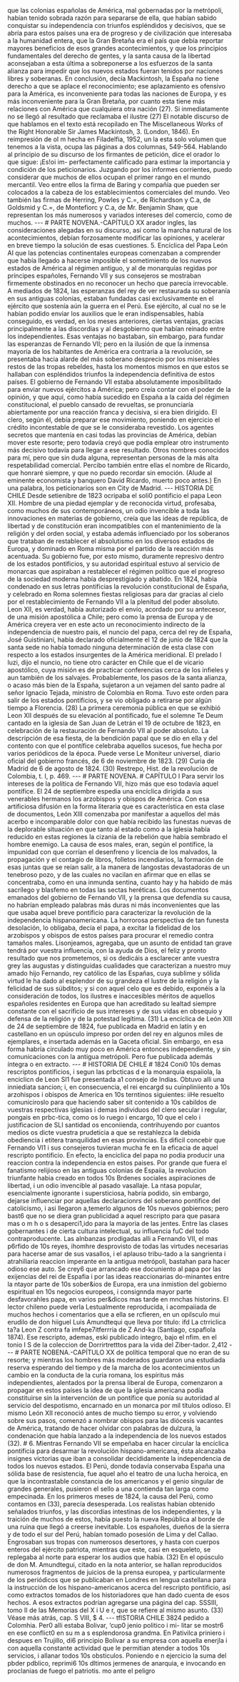 que las colonias españolas de América, mal gobernadas por la metrópoli, habían tenido sobrada razón para separarse de ella, que habían sabido conquistar su independencia con triunfos espléndidos y decisivos, que se abría para estos países una era de progreso y de civilización que interesaba a la humanidad entera, que la Gran Bretaña era el país que debía reportar mayores beneficios de esos grandes acontecimientos, y que los principios fundamentales del derecho de gentes, y la santa causa de la libertad aconsejaban a esta última a sobreponerse a los esfuerzos de la santa alianza para impedir que los nuevos estados fueran tenidos por naciones libres y soberanas. En conclusión, decía Mackintosh, la España no tiene derecho a que se aplace el reconocimiento; ese aplazamiento es ofensivo para la América, es inconveniente para todas las naciones de Europa, y es más inconveniente para la Gran Bretaña, por cuanto esta tiene más relaciones con América que cualquiera otra nación (27). Si inmediatamente no se llegó al resultado que reclamaba el ilustre (27) El notable discurso de que hablamos en el texto está recopilado en The Miscellaneous Works of the Right Honorable Sir James Mackintosh, 3. (London, 1846). En reimpresión de ol m hecha en Filadelfia, 1952, un la esta solo volumen que tenemos a la vista, ocupa las páginas a dos columnas, 549-564. Hablando al principio de su discurso de los firmantes de petición, dice el orador lo que sigue: ¡Es!oi im- perfectamente calificado para estimar la importancia y condición de los peticionarios. Juzgando por los informes corrientes, puedo considerar que muchos de ellos ocupan el primer rango en el mundo mercantil. Veo entre ellos la firma de Baring y compañía que pueden ser colocados a la cabeza de los establecimientos comerciales del mundo. Veo también las firmas de Herring, Powles y C.=, de Richardson y C.a, de Goldsmid y C.=, de Montefiorc y C.a, de Mr. Benjamin Shaw, que representan los más numerosos y variados intereses del comercio, como de muchos. --- # PARTE NOVENA.-CAPÍTULO XX arador ingles, las consideraciones alegadas en su discurso, así como la marcha natural de los acontecimientos, debían forzosamente modificar las opiniones, y acelerar en breve tiempo la solución de esas cuestiones. 5. Encíclica del Papa León AI que las potencias continentales europeas comenzaban a comprender que había llegado a hacerse imposible el sometimiento de los nuevos estados de América al régimen antiguo, y al de monarquías regidas por príncipes españoles, Fernando VII y sus consejeros se mostraban firmemente obstinados en no reconocer un hecho que parecía irrevocable. A mediados de 1824, las esperanzas del rey de ver restaurada su soberanía en sus antiguas colonias, estaban fundadas casi exclusivamente en el ejército que sostenía aún la guerra en el Perú. Ese ejército, al cual no se le habían podido enviar los auxilios que le eran indispensables, había conseguido, es verdad, en los meses anteriores, ciertas ventajas, gracias principalmente a las discordias y al desgobierno que habían reinado entre los independientes. Esas ventajas no bastaban, sin embargo, para fundar las esperanzas de Fernando VII; pero en la ilusión de que la inmensa mayoría de los habitantes de América era contraria a la revolución, se presentaba hacia alarde del más soberano desprecio por los miserables restos de las tropas rebeldes, hasta los momentos mismos en que estos se hallaban con espléndidos triunfos la independencia definitiva de estos países. El gobierno de Fernando VII estaba absolutamente imposibilitado para enviar nuevos ejércitos a América; pero creía contar con el poder de la opinión, y que aquí, como había sucedido en España a la caída del régimen constitucional, el pueblo cansado de revueltas, se pronunciaría abiertamente por una reacción franca y decisiva, si era bien dirigido. El clero, según él, debía preparar ese movimiento, poniendo en ejercicio el crédito incontestable de que se le consideraba revestido. Los agentes secretos que mantenía en casi todas las provincias de América, debían mover este resorte; pero todavía creyó que podía emplear otro instrumento más decisivo todavía para llegar a ese resultado. Otros nombres conocidos para mí, pero que sin duda alguna, representan personas de la más alta respetabilidad comercial. Percibo también entre ellas el nombre de Ricardo, que honraré siempre, y que no puedo recordar sin emoción. (Alude al eminente economista y banquero David Ricardo, muerto poco antes.) En una palabra, los peticionarios son en City de Madrid. --- HISTORIA DE CHILE Desde setienibre de 1823 ocripaba el soli0 pontificio el papa Leon XII. Hombre de una piedad ejemplar y de reconocida virtud, profesaba, como muchos de sus contemporáneos, un odio invencible a toda las innovaciones en materias de gobierno, creía que las ideas de república, de libertad y de constitución eran incompatibles con el mantenimiento de la religión y del orden social, y estaba además influenciado por los soberanos que trataban de restablecer el absolutismo en los diversos estados de Europa, y dominado en Roma misma por el partido de la reacción más acentuada. Su gobierno fue, por esto mismo, duramente represivo dentro de los estados pontificios, y su autoridad espiritual estuvo al servicio de monarcas que aspiraban a restablecer el régimen político que el progreso de la sociedad moderna había desprestigiado y abatido. En 1824, había condenado en sus letras pontificias la revolución constitucional de España, y celebrado en Roma solemnes fiestas religiosas para dar gracias al cielo por el restablecimiento de Fernando VII a la plenitud del poder absoluto. Leon XII, es verdad, había autorizado el envío, acordado por su antecesor, de una misión apostólica a Chile; pero como la prensa de Europa y de América creyera ver en este acto un reconocimiento indirecto de la independencia de nuestro país, el nuncio del papa, cerca del rey de España, José Guistiniani, había declarado oficialmente el 12 de junio de 1824 que la santa sede no había tomado ninguna determinación de esta clase con respecto a los estados insurgentes de la América meridional. El prelado I luzi, dijo el nuncio, no tiene otro carácter en Chile que el de vicario apostólico, cuya misión es de practicar conferencias cerca de los infieles y aun también de los salvajes. Probablemente, los pasos de la santa alianza, o acaso más bien de la España, sujetaron a un vejamen del santo padre al señor Ignacio Tejada, ministro de Colombia en Roma. Tuvo este orden para salir de los estados pontificios, y se vio obligado a retirarse por algún tiempo a Florencia. (28) La primera ceremonia pública en que se exhibió Leon XII después de su elevación al pontificado, fue el solemne Te Deum cantado en la iglesia de San Juan de Letrán el 19 de octubre de 1823, en celebración de la restauración de Fernando VII al poder absoluto. La descripción de esa fiesta, de la bendición papal que se dio en ella y del contento con que el pontífice celebraba aquellos sucesos, fue hecha por varios periódicos de la época. Puede verse Le Moniteur universel, diario oficial del gobierno francés, de 6 de noviembre de 1823. (29) Curia de Madrid de 6 de agosto de 1824. (30) Restrepo, Hist. de la revolución de Colombia, t. I, p. 469. --- # PARTE NOVENA. # CAPÍTULO I Para servir los intereses de la política de Fernando VII, hizo más que eso todavía aquel pontífice. El 24 de septiembre espedia una encíclica dirigida a sus venerables hermanos los arzobispos y obispos de América. Con esa artificiosa difusión en la forma literaria que es característica en esta clase de documentos, León XIII comenzaba por manifestar a aquellos del más acerbo e incomparable dolor con que había recibido las funestas nuevas de la deplorable situación en que tanto al estado como a la iglesia había reducido en estas regiones la cizania de la rebelión que había sembrado el hombre enemigo. La causa de esos males, eran, según el pontífice, la impunidad con que corrían el desenfreno y licencia de los malvados, la propagación y el contagio de libros, folletos incendiarios, la formación de esas juntas que se reían salir, a la manera de langostas devastadoras de un tenebroso pozo, y de las cuales no vacilan en afirmar que en ellas se concentraba, como en una inmunda sentina, cuanto hay y ha habido de más sacrílego y blasfemo en todas las sectas heréticas. Los documentos emanados del gobierno de Fernando VII, y la prensa que defendía su causa, no habrían empleado palabras más duras ni más inconvenientes que las que usaba aquel breve pontificio para caracterizar la revolución de la independencia hispanoamericana. La horrorosa perspectiva de tan funesta desolación, lo obligaba, decía el papa, a excitar la fidelidad de los arzobispos y obispos de estos países para procurar el remedio contra tamaños males. Lisonjeamos, agregaba, que un asunto de entidad tan grave tendrá por vuestra influencia, con la ayuda de Dios, el feliz y pronto resultado que nos prometemos, si os dedicáis a esclarecer ante vuestra grey las augustas y distinguidas cualidades que caracterizan a nuestro muy amado hijo Fernando, rey católico de las Españas, cuya sublime y sólida virtud le ha dado al esplendor de su grandeza el lustre de la religión y la felicidad de sus súbditos; y si con aquel celo que es debido, exponéis a la consideración de todos, los ilustres e inaccesibles méritos de aquellos españoles residentes en Europa que han acreditado su lealtad siempre constante con el sacrificio de sus intereses y de sus vidas en obsequio y defensa de la religión y de la potestad legítima. (31) La encíclica de León XIII de 24 de septiembre de 1824, fue publicada en Madrid en latín y en castellano en un opúsculo impreso por orden del rey en algunos miles de ejemplares, e insertada además en la Gaceta oficial. Sin embargo, en esa forma habría circulado muy poco en América entonces independiente, y sin comunicaciones con la antigua metrópoli. Pero fue publicada además íntegra o en extracto. --- # HISTORIA DE CHILE # 1824 Coni0 10s demas rescriptos pontificios, i segun las prbcticas d e la monarquia espaiiola, la enciclicn de Leon SI1 fue presentada a1 consejo de Indias. Obtuvo alli una inniediata sancion; i, en consecuencia, el rei encargd su cuinpliniiento a 10s arzohispos i obispos de America en 10s terntinos siguientes: iiHe resuelto comuniciroslo para que haciendo saber sit contenido a 10s cabildos de vuestras respectivas iglesias i demas individuos del clero secular i regular, pongais en prbc-tica, como os lo ruego i encargo, 10 que el celo i justificacion de SLI santidad os enconiienda, contrihuyendo por cuantos medios os dicte vuestra prudeticia a que se restahlezca la debida obediencia i etitera tranquilidad en esas provincias. Es dificil concebir que Fernando VI1 i sus consejeros tuvieran mucha fe en la eficacia de aquel rescripto pontificio. En efecto, la enciclica del papa no podia producir una reaccion contra la independencia en estos paises. Por grande que fuera el fanatismo relijioso en las antiguas colonias de Espaiia, la revolucion triunfante habia creado en todos 10s Brdenes sociales aspiraciones de libertad, i un odio invencible al pasado vasallaje. La ntasa popular, esencialmente ignorante i supersticiosa, habria podido, sin embargo, dejarse influenciar por aquellas declaracionrs del soberano pontifice del catolicismo, i asi llegaron a,temerlo algunos de 10s nuevos gobiernos; pero bast6 que no se diera gran publicidad a aquel rescripto para que pasara mas o m h o s desaperci1,ido para la mayoria de las jentes. Entre las clases gobernantes i de cierta cultura intelectual, su influencia fuC del todo contraproducente. Las alnbanzas prodigadas alli a Fernando VII, el mas p6rfido de 10s reyes, ihomhre desprovisto de todas las virtudes necesarias para hacerse amar de sus vasallos, i el aplauso tribu-tado a la sangrienta i atrahiliaria reaccion imperante en la antigua metrópoli, bastahan para hacer odioso ese auto. Se crey6 que arrancado ese docuniento al papa por las exijencias del rei de Espafia i por las ideas reaccionarias do-minantes entre la ntayor parte de 10s sober&#x26;ios de Europa, era una inmistion del gobierno espiritual en 10s negocios europeos, i consignnda mayor parte desfavorahles papa, en varios per&#x26;dicos mas tarde en mnchas historins. El lector chileno puede verla Lestualmente reproducida, i acompaiiada de muchos hechos i comentarios que a ella se rcfieren, en un opilsculo mui erudilo de don hiiguel Luis Amundtequi que lleva por titulo: ifd La ctrriclica ta?a Leon Z contra fa imfepe7itferrria de Z And-ka (Santiago, cspaflola 1874). Ese rescripto, ademas, eski publicado integro, bajo el nfim. en el tonio I S de la coleccion de Dorrirtretttos para la vida del Ziber-tador. 2,412 --- # PARTE NOBENA.-CAPÍTULO XX de política temporal que no eran de su resorte; y mientras los hombres más moderados guardaron una estudiada reserva esperando del tiempo y de la marcha de los acontecimientos un cambio en la conducta de la curia romana, los espíritus más independientes, alentados por la prensa liberal de Europa, comenzaron a propagar en estos países la idea de que la iglesia americana podía constituirse sin la intervención de un pontífice que ponía su autoridad al servicio del despotismo, encarnado en un monarca por mil títulos odioso. El mismo León XII reconoció antes de mucho tiempo su error, y volviendo sobre sus pasos, comenzó a nombrar obispos para las diócesis vacantes de América, tratando de hacer olvidar con palabras de dulzura, la condenación que había lanzado a la independencia de los nuevos estados (32). # 6. Mientras Fernando VII se empeñaba en hacer circular la encíclica pontificia para desarmar la revolución hispano-americana, ésta alcanzaba insignes victorias que iban a consolidar decididamente la independencia de todos los nuevos estados. El Perú, donde todavía conservaba España una sólida base de resistencia, fue aquel año el teatro de una lucha heroica, en que la incontrastable constancia de los americanos y el genio singular de grandes generales, pusieron el sello a una contienda tan larga como empecinada. En los primeros meses de 1824, la causa del Perú, como contamos en (33), parecía desesperada. Los realistas habían obtenido señalados triunfos, y las discordias intestinas de los independientes, y la traición de muchos de estos, había puesto la nueva República al borde de una ruina que llegó a creerse inevitable. Los españoles, dueños de la sierra y de todo el sur del Perú, habían tomado posesión de Lima y del Callao. Engrosaban sus tropas con numerosos desertores, y hasta con cuerpos enteros del ejército patriota, mientras que este, casi en esqueleto, se replegaba al norte para esperar los audios que había. (32) En el opúsculo de don M. Amundtegui, citado en la nota anterior, se hallan reproducidos numerosos fragmentos de juicios de la prensa europea, y particularmente de los periódicos que se publicaban en Londres en lengua castellana para la instrucción de los hispano-americanos acerca del rescripto pontificio, así como extractos tomados de los historiadores que han dado cuenta de esos hechos. A esos extractos podrían agregarse una página del cap. SSSIII, tomo II de las Memorias del X i U e r, que se refiere al mismo asunto. (33) Véase más atrás, cap. S VIII, $ 4. --- tflSTORlA CHILE 3824 pedido a Colomhia. Per0 alli estaba Bolivar, ‘cup0 jenio politico i mi- litar se mostr6 en ese conflict0 en su m a s esplendorosa grandma. En Pativilca priniero i despues en Trujillo, di6 principio Bolivar a su empresa con aquella enerjla i con aquella constante actividad que le permitian atender a todos 10s servicios, i allanar todos 10s obsticulos. Poniendo e n ejercicio la suma del pbder pdblico, reprimi6 10s dltimos jermenes de anarquia, e invocando en proclanias de fuego el patriotis. mo ante el peligro